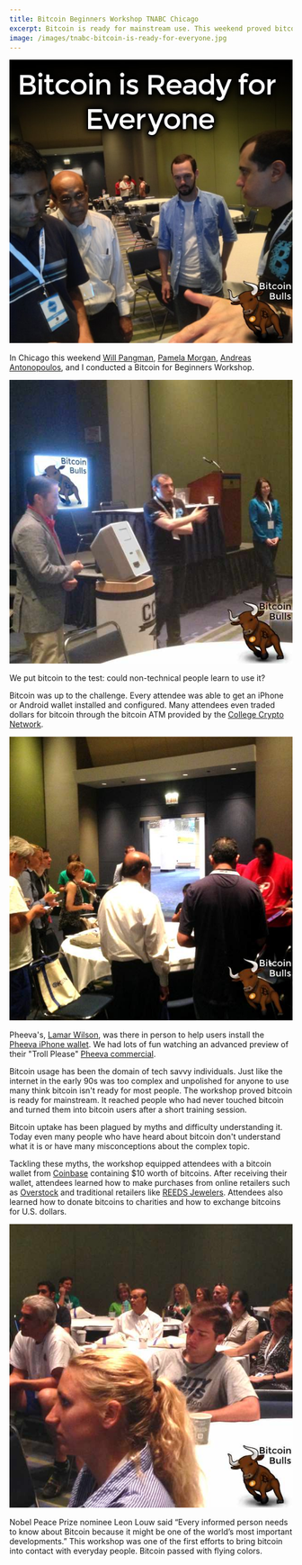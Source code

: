 ```yaml
---
title: Bitcoin Beginners Workshop TNABC Chicago
excerpt: Bitcoin is ready for mainstream use. This weekend proved bitcoin is ready for mainstream by proving that everyday people (read not tech nerds) can use bitcoin today with little training.
image: /images/tnabc-bitcoin-is-ready-for-everyone.jpg
---
```


![Andreas Antonopoulos encourages using the bitcoin ATM ](/images/tnabc-bitcoin-is-ready-for-everyone.jpg "Andreas Antonopoulos encourages using the bitcoin ATM")

In Chicago this weekend [Will Pangman](https://twitter.com/Willwaukee), [Pamela Morgan](https://twitter.com/pamelawjd), [Andreas Antonopoulos](https://twitter.com/aantonop), and I conducted a Bitcoin for Beginners Workshop.

![Andreas Antonopoulos, Will Pangman, and Pamela Morgan answering questions](/images/tnabc-chicago-andreas-will-pam.jpg)

We put bitcoin to the test: could non-technical people learn to use it?

Bitcoin was up to the challenge. Every attendee was able to get an iPhone or Android wallet installed and configured. Many attendees even traded dollars for bitcoin through the bitcoin ATM provided by the [College Crypto Network](http://collegecrypto.org/).

![Pheeva's Lamar Wilson helps users install Pheeva on their iPhones](/images/tnabc-lamar-wilson-pheeva.jpg)

Pheeva's, [Lamar Wilson](https://twitter.com/bigmarh), was there in person to help users install the [Pheeva iPhone wallet](https://itunes.apple.com/us/app/pheeva-wallet/id885343126?mt=8). We had lots of fun watching an advanced preview of their "Troll Please" [Pheeva commercial](https://www.youtube.com/watch?v=cW3fM95L7RU).

Bitcoin usage has been the domain of tech savvy individuals. Just like the internet in the early 90s was too complex and unpolished for anyone to use many think bitcoin isn't ready for most people. The workshop proved bitcoin is ready for mainstream. It reached people who had never touched bitcoin and turned them into bitcoin users after a short training session.

Bitcoin uptake has been plagued by myths and difficulty understanding it. Today even many people who have heard about bitcoin don't understand what it is or have many misconceptions about the complex topic.

Tackling these myths, the workshop equipped attendees with a bitcoin wallet from [Coinbase](http://www.coinbase.com) containing $10 worth of bitcoins. After receiving their wallet, attendees learned how to make purchases from online retailers such as [Overstock](http://www.overstock.com) and traditional retailers like [REEDS Jewelers](http://www.reeds.com/). Attendees also learned how to donate bitcoins to charities and how to exchange bitcoins for U.S. dollars.

![non-technical people learning about bitcoin](/images/tnabc-audience.jpg)

Nobel Peace Prize nominee Leon Louw said “Every informed person needs to know about Bitcoin because it might be one of the world’s most important developments.” This workshop was one of the first efforts to bring bitcoin into contact with everyday people. Bitcoin passed with flying colors.







